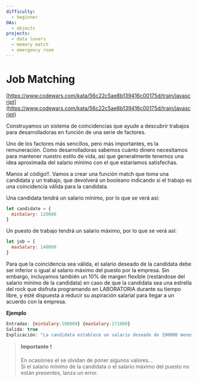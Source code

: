 ```yaml
---
difficulty:
  - beginner
OAs:
  - objects
projects:
  - data lovers
  - memory match
  - emergency room
---
```


# Job Matching

[https://www.codewars.com/kata/56c22c5ae8b139416c00175d/train/javascript](https://www.codewars.com/kata/56c22c5ae8b139416c00175d/train/javascript)

Construyamos un sistema de coincidencias que ayude a descubrir trabajos para
desarrolladoras en función de una serie de factores.

Uno de los factores más sencillos, pero más importantes, es la remuneración.
Como desarrolladoras sabemos cuánto dinero necesitamos para mantener nuestro
estilo de vida, así que generalmente tenemos una idea aproximada del salario
mínimo con el que estaríamos satisfechas.

Manos al código!!. Vamos a crear una función match que toma una candidata y un
trabajo, que devolverá un booleano indicando si el trabajo es una coincidencia
válida para la candidata.

Una candidata tendrá un salario mínimo, por lo que se verá así:

```js
let candidate = {
  minSalary: 120000
}
```

Un puesto de trabajo tendrá un salario máximo, por lo que se verá así:

```js
let job = {
  maxSalary: 140000
}
```

Para que la coincidencia sea válida, el salario deseado de la candidata debe ser
inferior o igual al salario máximo del puesto por la empresa. Sin embargo,
incluyamos también un 10% de margen flexible (restándose del salario mínimo de
la candidata) en caso de que la candidata sea una estrella del rock que disfruta
programando en LABORATORIA durante su tiempo libre, y esté dispuesta a reducir
su aspiración salarial para llegar a un acuerdo con la empresa.

__Ejemplo__

```js
Entradas: {minSalary:190000} {maxSalary:171000}
Salida: true
Explicación: "La candidata establece un salario deseado de 190000 menos 19000 correspondientes al 10% de margen nos quedan 171000 y esto es igual al salario máximo de 171000 por lo tanto retornamos true"
```

> __Importante__ ❗
>
>En ocasiones el se olvidan de poner algunos valores...  
>Si el salario mínimo de la candidata o el salario máximo del puesto no están
>presentes, lanza un error.
